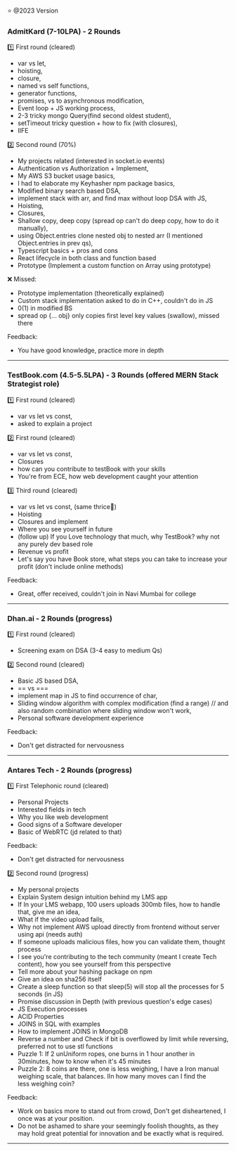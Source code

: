 
⭐ @2023 Version
### AdmitKard (7-10LPA) - 2 Rounds
1️⃣ First round (cleared)

- var vs let,
- hoisting,
- closure,
- named vs self functions,
- generator functions,
- promises, vs to asynchronous modification, 
- Event loop + JS working process,
- 2-3 tricky mongo Query(find second oldest student),
- setTimeout tricky question + how to fix (with closures),
- IIFE

2️⃣ Second round (70%)

- My projects related (interested in socket.io events)
- Authentication vs Authorization + Implement,
- My AWS S3 bucket usage basics,
- I had to elaborate my Keyhasher npm package basics,
- Modified binary search based DSA,
- implement stack with arr, and find max without loop DSA with JS,
- Hoisting,
- Closures,
- Shallow copy, deep copy (spread op can't do deep copy, how to do it manually),
- using Object.entries clone nested obj to nested arr (I mentioned Object.entries in prev qs),
- Typescript basics + pros and cons
- React lifecycle in both class and function based
- Prototype (Implement a custom function on Array using prototype)

❌ Missed:

- Prototype implementation (theoretically explained)
- Custom stack implementation asked to do in C++, couldn't do in JS
- 0(1) in modified BS
- spread op {... obj} only copies first level key values (swallow), missed there

Feedback:
- You have good knowledge, practice more in depth
----------------------------------------------------------------------


### TestBook.com (4.5-5.5LPA) - 3 Rounds (offered MERN Stack Strategist role)

1️⃣ First round (cleared)
- var vs let vs const,
- asked to explain a project


2️⃣ First round (cleared)
- var vs let vs const,
- Closures
- how can you contribute to testBook with your skills
- You're from ECE, how web development caught your attention

3️⃣ Third round (cleared)
- var vs let vs const, (same thrice🙂)
- Hoisting
- Closures and implement
- Where you see yourself in future
- (follow up) If you Love technology that much, why TestBook? why not any purely dev based role
- Revenue vs profit
- Let's say you have Book store, what steps you can take to increase your profit (don't include online methods)


Feedback:
- Great, offer received, couldn't join in Navi Mumbai for college
----------------------------------------------------------------------

### Dhan.ai - 2 Rounds (progress)

1️⃣ First round (cleared)
- Screening exam on DSA (3-4 easy to medium Qs)

2️⃣ Second round (cleared)
- Basic JS based DSA,
- == vs ===
- implement map in JS to find occurrence of char,
- Sliding window algorithm with complex modification (find a range) // and also random combination where sliding window won't work,
- Personal software development experience

Feedback:
- Don't get distracted for nervousness
----------------------------------------------------------------------


### Antares Tech - 2 Rounds (progress)
1️⃣ First Telephonic round (cleared)

- Personal Projects 
- Interested fields in tech
- Why you like web development
- Good signs of a Software developer
- Basic of WebRTC (jd related to that)

Feedback:
- Don't get distracted for nervousness

2️⃣ Second round (progress)

- My personal projects
- Explain System design intuition behind my LMS app
- If In your LMS webapp, 100 users uploads 300mb files, how to handle that, give me an idea,
- What if the video upload fails,
- Why not implement AWS upload directly from frontend without server using api (needs auth)
- If someone uploads malicious files, how you can validate them, thought process
- I see you're contributing to the tech community (meant I create Tech content), how you see yourself from this perspective
- Tell more about your hashing package on npm
- Give an idea on sha256 itself
- Create a sleep function so that sleep(5) will stop all the processes for 5 seconds (in JS)
- Promise discussion in Depth (with previous question's edge cases)
- JS Execution processes
- ACID Properties
- JOINS in SQL with examples
- How to implement JOINS in MongoDB
- Reverse a number and Check if bit is overflowed by limit while reversing, preferred not to use stl functions
- Puzzle 1: If 2 unUniform ropes, one burns in 1 hour another in 30minutes, how to know when it's 45 minutes
- Puzzle 2: 8 coins are there, one is less weighing, I have a Iron manual weighing scale, that balances. IIn how many moves can I find the less weighing coin?

Feedback:
- Work on basics more to stand out from crowd, Don't get disheartened, I once was at your position.
- Do not be ashamed to share your seemingly foolish thoughts, as they may hold great potential for innovation and be exactly what is required.

----------------------------------------------------------------------
